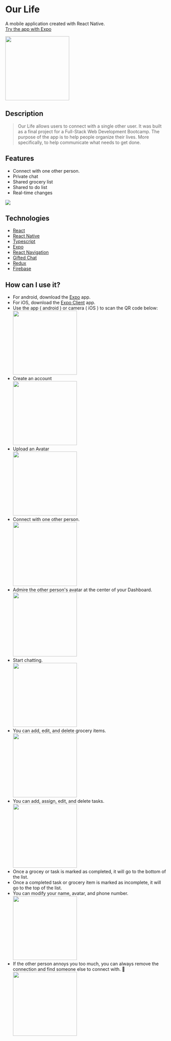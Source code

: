 # Our Life

A mobile application created with React Native. <br>
[Try the app with Expo](https://expo.io/@nugentzn/projects/our-life)

<img src="./assets/screenshots/dashboard.png" style="width: 200px"/>

## Description

> Our Life allows users to connect with a single other user. It was built as a final project for a Full-Stack Web Development Bootcamp. The purpose of the app is to help people organize their lives. More specifically, to help communicate what needs to get done.

## Features

- Connect with one other person.
- Private chat
- Shared grocery list
- Shared to do list
- Real-time changes

<img src="./assets/screenshots/ourLifeGif.gif"/>

## Technologies

- [React](https://github.com/facebook/react)
- [React Native](https://github.com/facebook/react-native)
- [Typescript](https://github.com/microsoft/TypeScript)
- [Expo](https://github.com/expo/expo)
- [React Navigation](https://github.com/react-navigation/react-navigation)
- [Gifted Chat](https://github.com/FaridSafi/react-native-gifted-chat)
- [Redux](https://github.com/reduxjs/redux)
- [Firebase](https://firebase.google.com/)

## How can I use it?

- For android, download the [Expo](https://play.google.com/store/apps/details?id=host.exp.exponent&hl=en_CA&gl=US) app.
- For iOS, download the [Expo Client](https://apps.apple.com/ca/app/expo-client/id982107779) app.
- Use the app ( android ) or camera ( iOS ) to scan the QR code below: <br>
  <img src="./assets/screenshots/qr-code.png" style="width: 200px"/>
- Create an account<br>
  <img src="./assets/screenshots/signup.png" style="width: 200px"/>
- Upload an Avatar <br>
  <img src="./assets/screenshots/upload.png" style="width: 200px"/>
- Connect with one other person.<br>
  <img src="./assets/screenshots/connect.png" style="width: 200px"/>
- Admire the other person's avatar at the center of your Dashboard. <br>
  <img src="./assets/screenshots/dashboard.png" style="width: 200px"/>
- Start chatting. <br>
  <img src="./assets/screenshots/chat.png" style="width: 200px"/>
- You can add, edit, and delete grocery items. <br>
  <img src="./assets/screenshots/groceries.png" style="width: 200px"/>
- You can add, assign, edit, and delete tasks.<br>
  <img src="./assets/screenshots/todo.png" style="width: 200px"/>
- Once a grocey or task is marked as completed, it will go to the bottom of the list.
- Once a completed task or grocery item is marked as incomplete, it will go to the top of the list.
- You can modify your name, avatar, and phone number. <br>
  <img src="./assets/screenshots/myaccount.png" style="width: 200px"/>
- If the other person annoys you too much, you can always remove the connection and find someone else to connect with. 🤭 <br>
  <img src="./assets/screenshots/theiraccount.png" style="width: 200px"/> <br>

